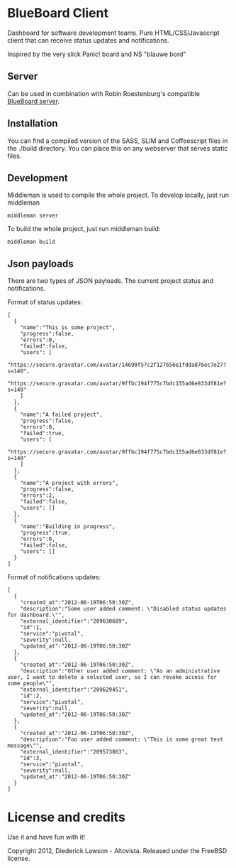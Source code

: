 # BlueBoard Client

Dashboard for software development teams. Pure HTML/CSS/Javascript client that can receive status
updates and notifications.

Inspired by the very slick Panic! board and NS "blauwe bord"

## Server

Can be used in combination with Robin Roestenburg's compatible [BlueBoard server](https://github.com/robinroestenburg/blue_board_server).

## Installation

You can find a compiled version of the SASS, SLIM and Coffeescript files in the ./build directory.
You can place this on any webserver that serves static files.

## Development

Middleman is used to compile the whole project. To develop locally, just run middleman

    middleman server

To build the whole project, just run middleman build:

    middleman build

## Json payloads

There are two types of JSON payloads. The current project status and notifications.

Format of status updates:

    [
      {
        "name":"This is some project",
        "progress":false,
        "errors":0,
        "failed":false,
        "users": [
          "https://secure.gravatar.com/avatar/14690f57c2f127656e1fdda876ec7e27?s=140",
          "https://secure.gravatar.com/avatar/9ffbc194f775c7bdc155ad6e833df81e?s=140"
        ]
      },
      {
        "name":"A failed project",
        "progress":false,
        "errors":0,
        "failed":true,
        "users": [
          "https://secure.gravatar.com/avatar/9ffbc194f775c7bdc155ad6e833df81e?s=140"
        ]
      },
      {
        "name":"A project with errors",
        "progress":false,
        "errors":2,
        "failed":false,
        "users": []
      },
      {
        "name":"Building in progress",
        "progress":true,
        "errors":0,
        "failed":false,
        "users": []
      }
    ]

Format of notifications updates:

    [
      {
        "created_at":"2012-06-19T06:50:30Z",
        "description":"Some user added comment: \"Disabled status updates for dashboard.\"",
        "external_identifier":"209630689",
        "id":1,
        "service":"pivotal",
        "severity":null,
        "updated_at":"2012-06-19T06:50:30Z"
      },
      {
        "created_at":"2012-06-19T06:50:30Z",
        "description":"Other user added comment: \"As an administrative user, I want to delete a selected user, so I can revoke access for some people\"",
        "external_identifier":"209629451",
        "id":2,
        "service":"pivotal",
        "severity":null,
        "updated_at":"2012-06-19T06:50:30Z"
      },
      {
        "created_at":"2012-06-19T06:50:30Z",
        "description":"Foo user added comment: \"This is some great test message\"",
        "external_identifier":"209573863",
        "id":3,
        "service":"pivotal",
        "severity":null,
        "updated_at":"2012-06-19T06:50:30Z"
      }
    ]


# License and credits

Use it and have fun with it!

Copyright 2012, Diederick Lawson - Altovista. Released under the FreeBSD license.
